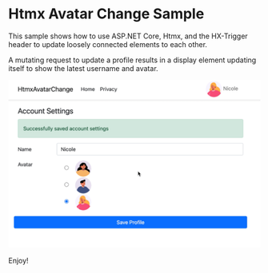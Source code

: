 # Htmx Avatar Change Sample

This sample shows how to use ASP.NET Core, Htmx, and the HX-Trigger header to update loosely connected elements to each other.

A mutating request to update a profile results in a display element updating itself to show the latest username and avatar.

![Check out the video here](./misc/htmx-hx-trigger-sample.gif)

Enjoy!